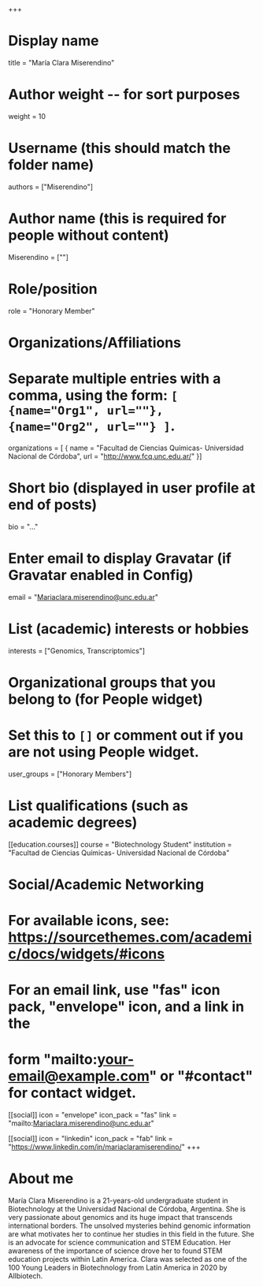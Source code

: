 +++
# Display name
title = "María Clara Miserendino"

# Author weight -- for sort purposes
weight = 10

# Username (this should match the folder name)
authors = ["Miserendino"]

# Author name (this is required for people without content)
Miserendino = [""]

# Role/position
role = "Honorary Member"

# Organizations/Affiliations
#   Separate multiple entries with a comma, using the form: `[ {name="Org1", url=""}, {name="Org2", url=""} ]`.
organizations = [ { name = "Facultad de Ciencias Químicas- Universidad Nacional de Córdoba", url = "http://www.fcq.unc.edu.ar/" }]

# Short bio (displayed in user profile at end of posts)
bio = "..."

# Enter email to display Gravatar (if Gravatar enabled in Config)
email = "Mariaclara.miserendino@unc.edu.ar"

# List (academic) interests or hobbies
interests = ["Genomics, Transcriptomics"]

# Organizational groups that you belong to (for People widget)
#   Set this to `[]` or comment out if you are not using People widget.
user_groups = ["Honorary Members"]

# List qualifications (such as academic degrees)
[[education.courses]]
  course = "Biotechnology Student"
  institution = "Facultad de Ciencias Químicas- Universidad Nacional de Córdoba"


# Social/Academic Networking
# For available icons, see: https://sourcethemes.com/academic/docs/widgets/#icons
#   For an email link, use "fas" icon pack, "envelope" icon, and a link in the
#   form "mailto:your-email@example.com" or "#contact" for contact widget.

[[social]]
  icon = "envelope"
  icon_pack = "fas"
  link = "mailto:Mariaclara.miserendino@unc.edu.ar"

[[social]]
  icon = "linkedin"
  icon_pack = "fab"
  link = "https://www.linkedin.com/in/mariaclaramiserendino/"
+++

# About me 

María Clara Miserendino is a 21-years-old undergraduate student in Biotechnology at the Universidad Nacional de Córdoba, Argentina. She is very passionate about genomics and its huge impact that transcends international borders. The unsolved mysteries behind genomic information are what motivates her to continue her studies in this field in the future. She is an advocate for science communication and STEM Education. Her awareness of the importance of science drove her to found STEM education projects within Latin America. Clara was selected as one of the 100 Young Leaders in Biotechnology from Latin America in 2020 by Allbiotech.